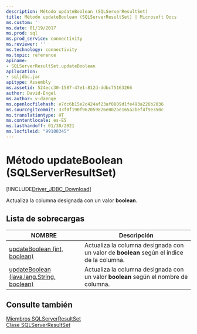 ```yaml
---
description: Método updateBoolean (SQLServerResultSet)
title: Método updateBoolean (SQLServerResultSet) | Microsoft Docs
ms.custom: ''
ms.date: 01/19/2017
ms.prod: sql
ms.prod_service: connectivity
ms.reviewer: ''
ms.technology: connectivity
ms.topic: reference
apiname:
- SQLServerResultSet.updateBoolean
apilocation:
- sqljdbc.jar
apitype: Assembly
ms.assetid: 524ecc30-1587-47e1-812d-ddbc75163266
author: David-Engel
ms.author: v-daenge
ms.openlocfilehash: e7dc6b15e2c424af23af0809d1fe493a226b2036
ms.sourcegitcommit: 33f0f190f962059826e002be165a2bef4f9e350c
ms.translationtype: HT
ms.contentlocale: es-ES
ms.lasthandoff: 01/30/2021
ms.locfileid: "99188345"
---
```

# <a name="updateboolean-method-sqlserverresultset"></a>Método updateBoolean (SQLServerResultSet)
[!INCLUDE[Driver_JDBC_Download](../../../includes/driver_jdbc_download.md)]

  Actualiza la columna designada con un valor **boolean**.  
  
## <a name="overload-list"></a>Lista de sobrecargas  
  
|NOMBRE|Descripción|  
|----------|-----------------|  
|[updateBoolean (int, boolean)](../../../connect/jdbc/reference/updateboolean-method-int-boolean.md)|Actualiza la columna designada con un valor de **boolean** según el índice de la columna.|  
|[updateBoolean (java.lang.String, boolean)](../../../connect/jdbc/reference/updateboolean-method-java-lang-string-boolean.md)|Actualiza la columna designada con un valor **boolean** según el nombre de columna.|  
  
## <a name="see-also"></a>Consulte también  
 [Miembros SQLServerResultSet](../../../connect/jdbc/reference/sqlserverresultset-members.md)   
 [Clase SQLServerResultSet](../../../connect/jdbc/reference/sqlserverresultset-class.md)  
  
  
